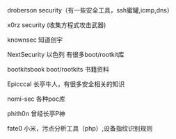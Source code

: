 droberson  security（有一些安全工具，ssh蜜罐,icmp,dns）

x0rz  security (收集方程式攻击武器)

knownsec 知道创宇

NextSecurity 以色列 有很多boot/rootkit库

bootkitsbook boot/rootkits 书籍资料

Epicccal  长亭牛人，有很多安全相关的知识

nomi-sec 各种poc库

phith0n 曾经长亭P神

fate0 小米，污点分析工具（php）,设备指纹识别规则
